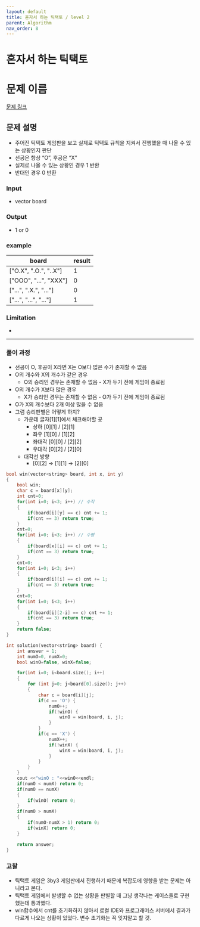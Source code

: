 ```yaml
---
layout: default
title: 혼자서 하는 틱택토 / level 2
parent: Algorithm
nav_order: 8
---
```


# 혼자서 하는 틱택토

# 문제 이름

[문제 링크](https://school.programmers.co.kr/learn/courses/30/lessons/160585)

## 문제 설명

- 주어진 틱택토 게임판을 보고 실제로 틱택토 규칙을 지켜서 진행했을 때 나올 수 있는 상황인지 판단
- 선공은 항상 “O”, 후공은 “X”
- 실제로 나올 수 있는 상황인 경우 1 반환
- 반대인 경우 0 반환

### Input

- vector<string> board

### Output

- 1 or 0

### example

| board | result |
| --- | --- |
| ["O.X", ".O.", "..X"] | 1 |
| ["OOO", "...", "XXX"] | 0 |
| ["...", ".X.", "..."] | 0 |
| ["...", "...", "..."] | 1 |

### Limitation

- 

---

### 풀이 과정

- 선공이 O, 후공이 X라면 X는 O보다 많은 수가 존재할 수 없음
- O의 개수와 X의 개수가 같은 경우
    - O의 승리인 경우는 존재할 수 없음 - X가 두기 전에 게임이 종료됨
- O의 개수가 X보다 많은 경우
    - X가 승리인 경우는 존재할 수 없음 - O가 두기 전에 게임이 종료됨
- O가 X의 개수보다 2개 이상 많을 수 없음
- 그럼 승리판별은 어떻게 하지?
    - 가운데 글자[1][1]에서 체크해야할 곳
        - 상하 [0][1] / [2][1]
        - 좌우 [1][0] / [1][2]
        - 좌대각 [0][0] / [2][2]
        - 우대각 [0][2] / [2][0]
    - 대각선 방향
        - [0][2] → [1][1] → [2][0]

```cpp
bool win(vector<string> board, int x, int y)
{
    bool win;
    char c = board[x][y];
    int cnt=0;
    for(int i=0; i<3; i++) // 수직
    {
        if(board[i][y] == c) cnt += 1;
        if(cnt == 3) return true;
    }
    cnt=0;
    for(int i=0; i<3; i++) // 수평
    {
        if(board[x][i] == c) cnt += 1;
        if(cnt == 3) return true;
    }
    cnt=0;
    for(int i=0; i<3; i++)
    {
        if(board[i][i] == c) cnt += 1;
        if(cnt == 3) return true;
    }
    cnt=0;
    for(int i=0; i<3; i++)
    {
        if(board[i][2-i] == c) cnt += 1;
        if(cnt == 3) return true;
    }
    return false;
}

int solution(vector<string> board) {
    int answer = 1;
    int numO=0, numX=0;
    bool winO=false, winX=false;

    for(int i=0; i<board.size(); i++)
    {
        for (int j=0; j<board[0].size(); j++)
        {
            char c = board[i][j];
            if(c == 'O') {
                numO++;
                if(!winO) {
                    winO = win(board, i, j);
                }                
            }
            if(c == 'X') {
                numX++;
                if(!winX) {
                    winX = win(board, i, j);
                }
            }
        }
    }
    cout <<"winO : "<<winO<<endl;
    if(numO < numX) return 0;
    if(numO == numX)
    {
        if(winO) return 0;
    }
    if(numO > numX)
    {
        if(numO-numX > 1) return 0;
        if(winX) return 0;
    }

    return answer;
}
```

### 고찰

- 틱택토 게임은 3by3 게임판에서 진행하기 때문에 복잡도에 영향을 받는 문제는 아니라고 본다.
- 틱택토 게임에서 발생할 수 없는 상황을 판별할 때 그냥 생각나는 케이스들로 구현했는데 통과했다.
- win함수에서 cnt를 초기화하지 않아서 로컬 IDE와 프로그래머스 서버에서 결과가 다르게 나오는 상황이 있었다. 변수 초기화는 꼭 잊지말고 할 것.